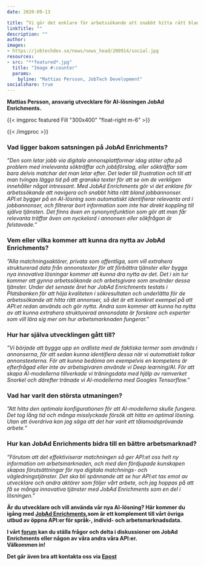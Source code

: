 ```yaml
---
date: 2020-09-13

title: ”Vi gör det enklare för arbetssökande att snabbt hitta rätt bland jobbannonser”
linkTitle: ""
description: ""
author: 
images:
- https://jobtechdev.se/news/news_head/200914/social.jpg
resources:
- src: "**featured*.jpg"
  title: "Image #:counter"
  params:
    byline: "Mattias Persson, JobTech Development"
socialshare: true
---
```

 
**Mattias Persson, ansvarig utvecklare för AI-lösningen JobAd Enrichments.** 

{{< imgproc featured Fill "300x400" "float-right m-6" >}}

{{< /imgproc >}}


<!-- There should be no margin above this first sentence.
<!-- Blockquotes should be a lighter gray with a border along the left side in the secondary color.

<!--There should be no margin below this final sentence.-->

### Vad ligger bakom satsningen på JobAd Enrichments?

*”Den som letar jobb via digitala annonsplattformar idag stöter ofta på problem med irrelevanta sökträffar och jobbförslag, eller sökträffar som bara delvis matchar det man letar efter. Det leder till frustration och till att man tvingas lägga tid på att granska texter för att se om de verkligen innehåller något intressant. 
Med JobAd Enrichments gör vi det enklare för arbetssökande att navigera och snabbt hitta rätt bland jobbannonser. API:et bygger på en AI-lösning som automatiskt identifierar relevanta ord i jobbannonser, och filtrerar bort information som inte har direkt koppling till själva tjänsten. 
Det finns även en synonymfunktion som gör att man får relevanta träffar även om nyckelord i annonsen eller sökfrågan är felstavade.”*

### Vem eller vilka kommer att kunna dra nytta av JobAd Enrichments?

*”Alla matchningsaktörer, privata som offentliga, som vill extrahera strukturerad data från annonstexter för att förbättra tjänster eller bygga nya innovativa lösningar kommer att kunna dra nytta av det. Det i sin tur kommer att gynna arbetssökande och arbetsgivare som använder dessa tjänster. 
Under det senaste året har JobAd Enrichments testats i Platsbanken för att höja kvaliteten i sökresultaten och underlätta för de arbetssökande att hitta rätt annonser, så det är ett konkret exempel på att API:et redan används och gör nytta. 
Andra som kommer att kunna ha nytta av att kunna extrahera strukturerad annonsdata är forskare och experter som vill lära sig mer om hur arbetsmarknaden fungerar.”*

### Hur har själva utvecklingen gått till?

*”Vi började att bygga upp en ordlista med de faktiska termer som används i annonserna, för att sedan kunna identifiera dessa när vi automatiskt tolkar annonstexterna. För att kunna bedöma om exempelvis en kompetens är efterfrågad eller inte av arbetsgivaren använde vi Deep learning/AI. 
För att skapa AI-modellerna tillverkade vi träningsdata med hjälp av ramverket Snorkel och därefter tränade vi AI-modellerna med Googles Tensorflow.”*

### Vad har varit den största utmaningen?

*”Att hitta den optimala konfigurationen för att AI-modellerna skulle fungera. Det tog lång tid och många misslyckade försök att hitta en optimal lösning. 
Utan att överdriva kan jag säga att det har varit ett tålamodsprövande arbete.”*


### Hur kan JobAd Enrichments bidra till en bättre arbetsmarknad?
*”Förutom att det effektiviserar matchningen så ger API:et oss helt ny information om arbetsmarknaden, och med den fördjupade kunskapen skapas förutsättningar för nya digitala matchnings- och vägledningstjänster. 
Det ska bli spännande att se hur API:et tas emot av utvecklare och andra aktörer som följer vårt arbete, och jag hoppas på att få se många innovativa tjänster med JobAd Enrichments som en del i lösningen.”*


**Är du utvecklare och vill använda vår nya AI-lösning? Här kommer du igång med  [JobAd Enrichments](https://jobtechdev.se/docs/apis/enrich/),som är ett komplement till vårt övriga utbud av öppna API:er för språk-, individ- och arbetsmarknadsdata.**

**I vårt [forum](https://forum.jobtechdev.se) kan du ställa frågor och delta i diskussioner om JobAd Enrichments eller någon av våra andra våra API:er.  
 Välkommen in!** 
 
 **Det går även bra att kontakta oss via [Epost](mailto:jobtechdevelopment@arbetsformelingen.se)**








